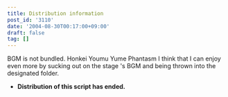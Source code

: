 ```yaml
---
title: Distribution information
post_id: '3110'
date: '2004-08-30T00:17:00+09:00'
draft: false
tag: []
---
```


BGM is not bundled. Honkei Youmu Yume Phantasm I think that I can enjoy even more by sucking out on the stage 's BGM and being thrown into the designated folder.

*   **Distribution of this script has ended.**